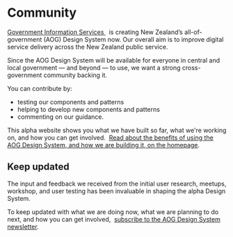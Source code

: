 # Community

<P styleSize="large">
    <a href="https://www.digital.govt.nz/digital-government/leadership-and-governance/government-chief-digital-officer-gcdo/who-supports-the-gcdo/">
        Government Information Services
    </a>&nbsp;
    is creating New Zealand’s all-of-government (AOG) Design System now. Our
    overall aim is to improve digital service delivery across the New Zealand
    public service.
</P>

Since the AOG Design System will be available for everyone in central and local
government — and beyond — to use, we want a strong cross-government community
backing it.

You can contribute by:

* testing our components and patterns
* helping to develop new components and patterns
* commenting on our guidance.

This alpha website shows you what we have built so far, what we're working on,
and how you can get involved.&nbsp;
[Read about the benefits of using the AOG Design System, and how we are building it, on the homepage](https://design-system-alpha.digital.govt.nz/).

## Keep updated

The input and feedback we received from the initial user research, meetups,
workshop, and user testing has been invaluable in shaping the alpha Design
System.

To keep updated with what we are doing now, what we are planning to do next,
and how you can get involved,&nbsp;
[subscribe to the AOG Design System newsletter](https://confirmsubscription.com/h/j/712F84D0A3086D2B).
